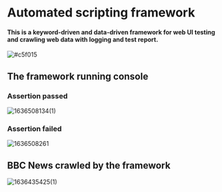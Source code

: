 # Automated scripting framework
#### This is a keyword-driven and data-driven framework for web UI testing and crawling web data with logging and test report. 
![#c5f015](https://via.placeholder.com/15/c5f015/000000?text=+)
## The framework running console
### Assertion passed
![1636508134(1)](https://user-images.githubusercontent.com/43052894/141034246-66e27d93-f5f2-4d68-a2eb-4ff096fc8b7d.png)

### Assertion failed
![1636508261](https://user-images.githubusercontent.com/43052894/141034252-2090b8aa-ee6a-428b-90e2-b1aa645b5658.png)


## BBC News crawled by the framework
![1636435425(1)](https://user-images.githubusercontent.com/43052894/140867393-a9c96dbd-ccf5-44bf-abff-f399015e6083.png)
